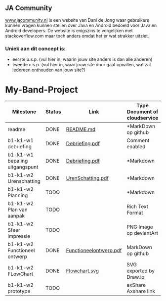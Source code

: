 ## JA Community
www.jacommunity.nl is een website van Daní de Jong waar gebruikers kunnen vragen kunnen stellen over Java en Android bedoeld voor Java en Android developers.
De website is enigszins te vergelijken met stackoverflow.com maar toch anders omdat het er wat strakker uitziet.

### Uniek aan dit concept is: 
 * eerste u.s.p. (vul hier in, waarin jouw site anders is dan alle anderen)
 * tweede u.s.p. (vul hier in, waar jouw site door gaat opvallen, wat zal iedereen onthouden van jouw site?)


# My-Band-Project
| Milestone                     |	Status |                      Link                    | Type Document of cloudservice               |
| ------------------------------| ------ | -------------------------------------------- | --------------------------------------------|
| readme	                      | DONE   |         [README.md](./README.md)            |  *MarkDown op github                   |
| b1-k1-w1 debriefing	          | DONE   |   [Debriefing.pdf](./docs/Debriefing.pdf)   |  Comment enabled                       |
| b1-k1-w1 bepaling uitgangspunt|	DONE   |   [Debriefing.pdf](./docs/Debriefing.pdf)   |  *Markdown                             |
| b1-k1-w2 Urenschatting	      | DONE	 |[UrenSchatting.pdf](./docs/UrenSchatting.pdf)|  *Markdown                             |
| b1-k1-w2 Planning	            | TODO	 |                                              |  *Markdown                             |
| b1-k1-w2 Plan van aanpak	    | TODO   |                                              |	Rich Text Format                      |
| b1-k1-w2 Sfeer impressie	    | TODO   |                                              |	PNG Image op deviantArt               |
| b1-k1-w2 Functioneel ontwerp	| DONE   |[Functioneelontwerp.pdf](./docs/Functioneelontwerp.pdf)|	MarkDown op github        |
| b1-k1-w2 FLowChart	          | DONE   |  [Flowchart.svg](./docs/Flowchart.svg)      |	SVG exported by Draw.io               |
| b1-k1-w2 prototype	          | TODO   |                                              |	axShare	Axshare link                  |
